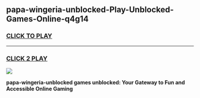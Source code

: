 
## papa-wingeria-unblocked-Play-Unblocked-Games-Online-q4g14
<h3>
<a href="https://premium76.site?title=papa-wingeria-unblocked&ref=25A">CLICK TO PLAY</a></h3>
<hr>

<h3>
<a href="https://premium76.site?title=papa-wingeria-unblocked&ref=25A">CLICK 2 PLAY</a>
  
</h3>

<a href="https://premium76.site?title=papa-wingeria-unblocked&ref=25A"><img src="https://clearcache.store/games.png"></a>


**papa-wingeria-unblocked games unblocked: Your Gateway to Fun and Accessible Online Gaming**
